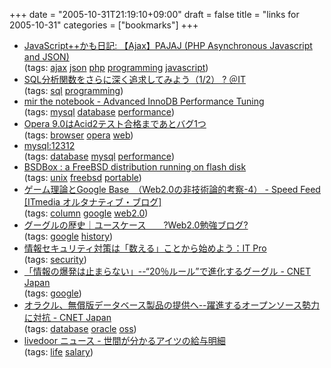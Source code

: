 +++
date = "2005-10-31T21:19:10+09:00"
draft = false
title = "links for 2005-10-31"
categories = ["bookmarks"]
+++

<ul>
	<li>
		<div><a href="http://jsgt.org/mt/archives/01/000562.html">JavaScript++かも日記: 【Ajax】PAJAJ (PHP Asynchronous Javascript and JSON)</a></div>
		<div>(tags: <a href="http://del.icio.us/nobu666/ajax">ajax</a> <a href="http://del.icio.us/nobu666/json">json</a> <a href="http://del.icio.us/nobu666/php">php</a> <a href="http://del.icio.us/nobu666/programming">programming</a> <a href="http://del.icio.us/nobu666/javascript">javascript</a>)</div>
	</li>
	<li>
		<div><a href="http://www.atmarkit.co.jp/fdb/rensai/sqlclinic09/sqlclinic09_1.html">SQL分析関数をさらに深く追求してみよう（1/2） ? ＠IT</a></div>
		<div>(tags: <a href="http://del.icio.us/nobu666/sql">sql</a> <a href="http://del.icio.us/nobu666/programming">programming</a>)</div>
	</li>
	<li>
		<div><a href="http://d.hatena.ne.jp/mir/20050420/p9">mir the notebook - Advanced InnoDB Performance Tuning</a></div>
		<div>(tags: <a href="http://del.icio.us/nobu666/mysql">mysql</a> <a href="http://del.icio.us/nobu666/database">database</a> <a href="http://del.icio.us/nobu666/performance">performance</a>)</div>
	</li>
	<li>
		<div><a href="http://internet.watch.impress.co.jp/cda/news/2005/10/28/9669.html">Opera 9.0はAcid2テスト合格まであとバグ1つ</a></div>
		<div>(tags: <a href="http://del.icio.us/nobu666/browser">browser</a> <a href="http://del.icio.us/nobu666/opera">opera</a> <a href="http://del.icio.us/nobu666/web">web</a>)</div>
	</li>
	<li>
		<div><a href="http://mysql.gr.jp/mysqlml/mysql/msg/12312">mysql:12312</a></div>
		<div>(tags: <a href="http://del.icio.us/nobu666/database">database</a> <a href="http://del.icio.us/nobu666/mysql">mysql</a> <a href="http://del.icio.us/nobu666/performance">performance</a>)</div>
	</li>
	<li>
		<div><a href="http://bsdbox.sourceforge.net/">BSDBox : a FreeBSD distribution running on flash disk</a></div>
		<div>(tags: <a href="http://del.icio.us/nobu666/unix">unix</a> <a href="http://del.icio.us/nobu666/freebsd">freebsd</a> <a href="http://del.icio.us/nobu666/portable">portable</a>)</div>
	</li>
	<li>
		<div><a href="http://blogs.itmedia.co.jp/speedfeed/2005/10/google_baseweb2_accd.html">ゲーム理論とGoogle Base　（Web2.0の非技術論的考察-4） - Speed Feed [ITmedia オルタナティブ・ブログ]</a></div>
		<div>(tags: <a href="http://del.icio.us/nobu666/column">column</a> <a href="http://del.icio.us/nobu666/google">google</a> <a href="http://del.icio.us/nobu666/web2.0">web2.0</a>)</div>
	</li>
	<li>
		<div><a href="http://ameblo.jp/tabunsoturon/entry-10005607852.html">グーグルの歴史｜ユースケース　　?Web2.0勉強ブログ?</a></div>
		<div>(tags: <a href="http://del.icio.us/nobu666/google">google</a> <a href="http://del.icio.us/nobu666/history">history</a>)</div>
	</li>
	<li>
		<div><a href="http://itpro.nikkeibp.co.jp/article/COLUMN/20051028/223694/">情報セキュリティ対策は「数える」ことから始めよう：IT Pro</a></div>
		<div>(tags: <a href="http://del.icio.us/nobu666/security">security</a>)</div>
	</li>
	<li>
		<div><a href="http://japan.cnet.com/news/media/story/0,2000047715,20089923,00.htm?ref=rss">「情報の爆発は止まらない」--“20％ルール”で進化するグーグル - CNET Japan</a></div>
		<div>(tags: <a href="http://del.icio.us/nobu666/google">google</a>)</div>
	</li>
	<li>
		<div><a href="http://japan.cnet.com/news/ent/story/0,2000047623,20089916,00.htm?ref=rss">オラクル、無償版データベース製品の提供へ--躍進するオープンソース勢力に対抗 - CNET Japan</a></div>
		<div>(tags: <a href="http://del.icio.us/nobu666/database">database</a> <a href="http://del.icio.us/nobu666/oracle">oracle</a> <a href="http://del.icio.us/nobu666/oss">oss</a>)</div>
	</li>
	<li>
		<div><a href="http://news.livedoor.com/webapp/journal/cid__1461740/detail?rd">livedoor ニュース - 世間が分かるアイツの給与明細</a></div>
		<div>(tags: <a href="http://del.icio.us/nobu666/life">life</a> <a href="http://del.icio.us/nobu666/salary">salary</a>)</div>
	</li>
</ul>
